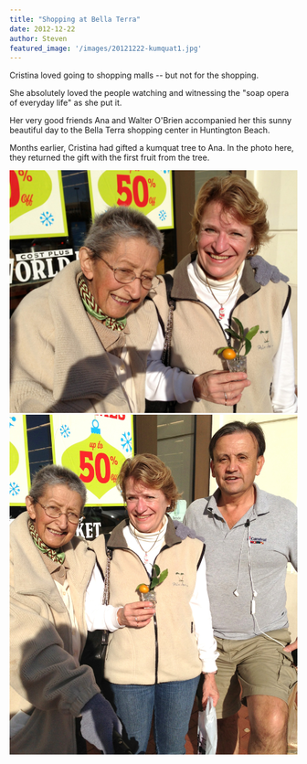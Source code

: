 ```yaml
---
title: "Shopping at Bella Terra"
date: 2012-12-22
author: Steven
featured_image: '/images/20121222-kumquat1.jpg'
---
```


Cristina loved going to shopping malls -- but not for the shopping. 

She absolutely loved the people watching and witnessing the "soap opera of everyday life" as she put it. 

Her very good friends Ana and Walter O'Brien accompanied her this sunny beautiful day to the Bella Terra shopping center in Huntington Beach.

Months earlier, Cristina had gifted a kumquat tree to Ana. In the photo here, they returned the gift with the first fruit from the tree.

<div class="gallery" data-columns="1">
	<img src="/images/20121222-kumquat1.jpg">
	<img src="/images/20121222-kumquat2.jpg">
</div>

